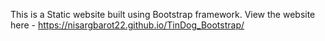 This is a Static website built using Bootstrap framework.
View the website here - https://nisargbarot22.github.io/TinDog_Bootstrap/
